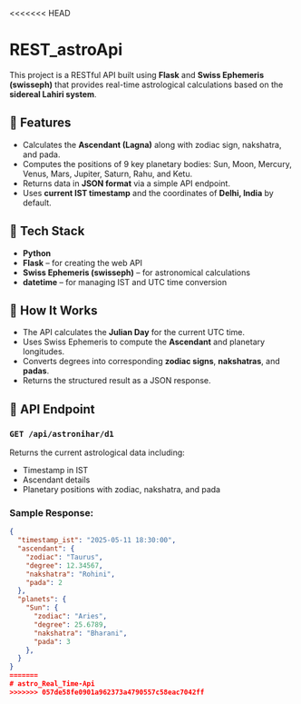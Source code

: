 <<<<<<< HEAD
# REST_astroApi


This project is a RESTful API built using **Flask** and **Swiss Ephemeris (swisseph)** that provides real-time astrological calculations based on the **sidereal Lahiri system**.

## 📌 Features

- Calculates the **Ascendant (Lagna)** along with zodiac sign, nakshatra, and pada.
- Computes the positions of 9 key planetary bodies: Sun, Moon, Mercury, Venus, Mars, Jupiter, Saturn, Rahu, and Ketu.
- Returns data in **JSON format** via a simple API endpoint.
- Uses **current IST timestamp** and the coordinates of **Delhi, India** by default.

## 🔧 Tech Stack

- **Python**
- **Flask** – for creating the web API
- **Swiss Ephemeris (swisseph)** – for astronomical calculations
- **datetime** – for managing IST and UTC time conversion

## 🚀 How It Works

- The API calculates the **Julian Day** for the current UTC time.
- Uses Swiss Ephemeris to compute the **Ascendant** and planetary longitudes.
- Converts degrees into corresponding **zodiac signs**, **nakshatras**, and **padas**.
- Returns the structured result as a JSON response.

## 📍 API Endpoint

### `GET /api/astronihar/d1`

Returns the current astrological data including:

- Timestamp in IST
- Ascendant details
- Planetary positions with zodiac, nakshatra, and pada

### Sample Response:
```json
{
  "timestamp_ist": "2025-05-11 18:30:00",
  "ascendant": {
    "zodiac": "Taurus",
    "degree": 12.34567,
    "nakshatra": "Rohini",
    "pada": 2
  },
  "planets": {
    "Sun": {
      "zodiac": "Aries",
      "degree": 25.6789,
      "nakshatra": "Bharani",
      "pada": 3
    },
  }
}
=======
# astro_Real_Time-Api
>>>>>>> 057de58fe0901a962373a4790557c58eac7042ff
